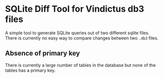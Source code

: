 # SQLite Diff Tool for Vindictus db3 files
A simple tool to generate SQLite queries out of two different sqlite files. There is currently no easy way to compare changes between two `.db3` files.

## Absence of primary key
There is currently a large number of tables in the database but none of the tables has a primary key.